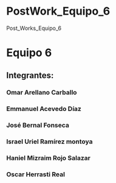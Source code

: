 # PostWork_Equipo_6
Post_Works_Equipo_6
# Equipo 6
## Integrantes:
### Omar Arellano Carballo
### Emmanuel Acevedo Díaz
### José Bernal Fonseca
### Israel Uriel Ramírez montoya
### Haniel Mizraim Rojo Salazar
### Oscar Herrasti Real
